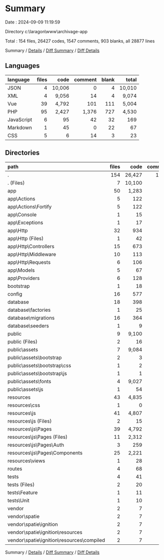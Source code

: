 # Summary

Date : 2024-09-09 11:19:59

Directory c:\\laragon\\www\\archivage-app

Total : 154 files,  26427 codes, 1547 comments, 903 blanks, all 28877 lines

Summary / [Details](details.md) / [Diff Summary](diff.md) / [Diff Details](diff-details.md)

## Languages
| language | files | code | comment | blank | total |
| :--- | ---: | ---: | ---: | ---: | ---: |
| JSON | 4 | 10,006 | 0 | 4 | 10,010 |
| XML | 4 | 9,056 | 14 | 4 | 9,074 |
| Vue | 39 | 4,792 | 101 | 111 | 5,004 |
| PHP | 95 | 2,427 | 1,376 | 727 | 4,530 |
| JavaScript | 6 | 95 | 42 | 32 | 169 |
| Markdown | 1 | 45 | 0 | 22 | 67 |
| CSS | 5 | 6 | 14 | 3 | 23 |

## Directories
| path | files | code | comment | blank | total |
| :--- | ---: | ---: | ---: | ---: | ---: |
| . | 154 | 26,427 | 1,547 | 903 | 28,877 |
| . (Files) | 7 | 10,100 | 11 | 31 | 10,142 |
| app | 50 | 1,283 | 268 | 307 | 1,858 |
| app\\Actions | 5 | 122 | 30 | 30 | 182 |
| app\\Actions\\Fortify | 5 | 122 | 30 | 30 | 182 |
| app\\Console | 1 | 15 | 7 | 6 | 28 |
| app\\Exceptions | 1 | 17 | 9 | 5 | 31 |
| app\\Http | 32 | 934 | 156 | 198 | 1,288 |
| app\\Http (Files) | 1 | 42 | 21 | 7 | 70 |
| app\\Http\\Controllers | 15 | 673 | 25 | 117 | 815 |
| app\\Http\\Middleware | 10 | 113 | 62 | 44 | 219 |
| app\\Http\\Requests | 6 | 106 | 48 | 30 | 184 |
| app\\Models | 5 | 67 | 16 | 28 | 111 |
| app\\Providers | 6 | 128 | 50 | 40 | 218 |
| bootstrap | 1 | 18 | 35 | 11 | 64 |
| config | 16 | 577 | 861 | 278 | 1,716 |
| database | 18 | 398 | 128 | 77 | 603 |
| database\\factories | 1 | 25 | 14 | 6 | 45 |
| database\\migrations | 16 | 364 | 105 | 66 | 535 |
| database\\seeders | 1 | 9 | 9 | 5 | 23 |
| public | 9 | 9,100 | 64 | 36 | 9,200 |
| public (Files) | 2 | 16 | 34 | 13 | 63 |
| public\\assets | 7 | 9,084 | 30 | 23 | 9,137 |
| public\\assets\\bootstrap | 2 | 3 | 9 | 2 | 14 |
| public\\assets\\bootstrap\\css | 1 | 2 | 4 | 1 | 7 |
| public\\assets\\bootstrap\\js | 1 | 1 | 5 | 1 | 7 |
| public\\assets\\fonts | 4 | 9,027 | 16 | 3 | 9,046 |
| public\\assets\\js | 1 | 54 | 5 | 18 | 77 |
| resources | 43 | 4,835 | 124 | 121 | 5,080 |
| resources\\css | 1 | 0 | 0 | 1 | 1 |
| resources\\js | 41 | 4,807 | 124 | 119 | 5,050 |
| resources\\js (Files) | 2 | 15 | 23 | 8 | 46 |
| resources\\js\\Pages | 39 | 4,792 | 101 | 111 | 5,004 |
| resources\\js\\Pages (Files) | 11 | 2,312 | 7 | 39 | 2,358 |
| resources\\js\\Pages\\Auth | 3 | 259 | 79 | 16 | 354 |
| resources\\js\\Pages\\Components | 25 | 2,221 | 15 | 56 | 2,292 |
| resources\\views | 1 | 28 | 0 | 1 | 29 |
| routes | 4 | 68 | 44 | 22 | 134 |
| tests | 4 | 41 | 10 | 19 | 70 |
| tests (Files) | 2 | 20 | 3 | 10 | 33 |
| tests\\Feature | 1 | 11 | 4 | 5 | 20 |
| tests\\Unit | 1 | 10 | 3 | 4 | 17 |
| vendor | 2 | 7 | 2 | 1 | 10 |
| vendor\\spatie | 2 | 7 | 2 | 1 | 10 |
| vendor\\spatie\\ignition | 2 | 7 | 2 | 1 | 10 |
| vendor\\spatie\\ignition\\resources | 2 | 7 | 2 | 1 | 10 |
| vendor\\spatie\\ignition\\resources\\compiled | 2 | 7 | 2 | 1 | 10 |

Summary / [Details](details.md) / [Diff Summary](diff.md) / [Diff Details](diff-details.md)